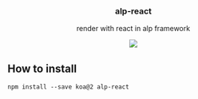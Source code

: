 <h3 align="center">
  alp-react
</h3>

<p align="center">
  render with react in alp framework
</p>

<p align="center">
  <a href="https://npmjs.org/package/alp-react"><img src="https://img.shields.io/npm/v/alp-react.svg?style=flat-square"></a>
</p>

## How to install

```
npm install --save koa@2 alp-react
```
